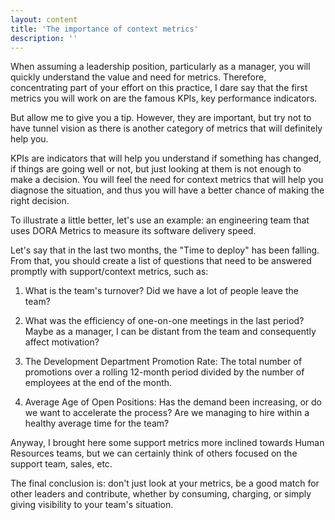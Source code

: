 ```yaml
---
layout: content
title: 'The importance of context metrics'
description: ''
---
```


When assuming a leadership position, particularly as a manager, you will quickly understand the value and need for metrics. Therefore, concentrating part of your effort on this practice, I dare say that the first metrics you will work on are the famous KPIs, key performance indicators.

But allow me to give you a tip. However, they are important, but try not to have tunnel vision as there is another category of metrics that will definitely help you.

KPIs are indicators that will help you understand if something has changed, if things are going well or not, but just looking at them is not enough to make a decision. You will feel the need for context metrics that will help you diagnose the situation, and thus you will have a better chance of making the right decision.

To illustrate a little better, let's use an example: an engineering team that uses DORA Metrics to measure its software delivery speed.

Let's say that in the last two months, the "Time to deploy" has been falling. From that, you should create a list of questions that need to be answered promptly with support/context metrics, such as:

1. What is the team's turnover? Did we have a lot of people leave the team?

2. What was the efficiency of one-on-one meetings in the last period? Maybe as a manager, I can be distant from the team and consequently affect motivation?

3. The Development Department Promotion Rate: The total number of promotions over a rolling 12-month period divided by the number of employees at the end of the month.

4. Average Age of Open Positions: Has the demand been increasing, or do we want to accelerate the process? Are we managing to hire within a healthy average time for the team?

Anyway, I brought here some support metrics more inclined towards Human Resources teams, but we can certainly think of others focused on the support team, sales, etc.

The final conclusion is: don't just look at your metrics, be a good match for other leaders and contribute, whether by consuming, charging, or simply giving visibility to your team's situation.
